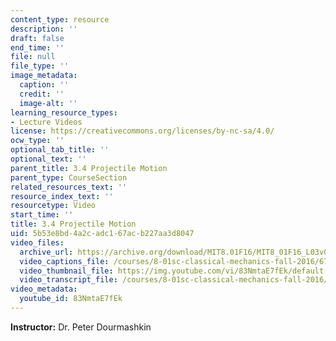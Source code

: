 ```yaml
---
content_type: resource
description: ''
draft: false
end_time: ''
file: null
file_type: ''
image_metadata:
  caption: ''
  credit: ''
  image-alt: ''
learning_resource_types:
- Lecture Videos
license: https://creativecommons.org/licenses/by-nc-sa/4.0/
ocw_type: ''
optional_tab_title: ''
optional_text: ''
parent_title: 3.4 Projectile Motion
parent_type: CourseSection
related_resources_text: ''
resource_index_text: ''
resourcetype: Video
start_time: ''
title: 3.4 Projectile Motion
uid: 5b53e8bd-4a2c-adc1-67ac-b227aa3d8047
video_files:
  archive_url: https://archive.org/download/MIT8.01F16/MIT8_01F16_L03v04_360p.mp4
  video_captions_file: /courses/8-01sc-classical-mechanics-fall-2016/673bd328fe5f5e0fb1aea8fac18ad3ab_83NmtaE7fEk.vtt
  video_thumbnail_file: https://img.youtube.com/vi/83NmtaE7fEk/default.jpg
  video_transcript_file: /courses/8-01sc-classical-mechanics-fall-2016/8733a0224555eed5677ba9fa7fe4f06e_83NmtaE7fEk.pdf
video_metadata:
  youtube_id: 83NmtaE7fEk
---
```

**Instructor:** Dr. Peter Dourmashkin